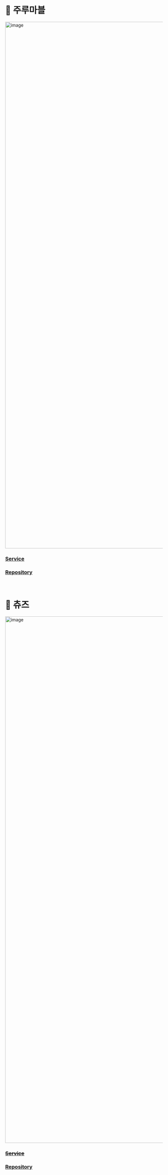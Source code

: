 # 🍶 주루마블

<img width="1680" alt="image" src="https://github.com/choooz/client/assets/57664427/6261b550-0591-40d7-ae93-5abbbbe989e1">
<h3>
  <a href="https://jurumarble.vercel.app/">Service</a>
</h3>
<h3>
  <a href="https://github.com/choooz/client/tree/main/apps/jurumarble"> Repository</a>
</h3>

<br />

# 👾 츄즈

<img width="1680" alt="image" src="https://github.com/choooz/client/assets/57664427/0fd4a240-f868-4118-b63b-2eac8212ea9c">
<h3>
  <del>
    <a href="https://chooz.co.kr/">Service</a>
  </del>
</h3>
<h3>
  <a href="https://github.com/choooz/client/tree/main/apps/chooz"> Repository</a>
</h3>
